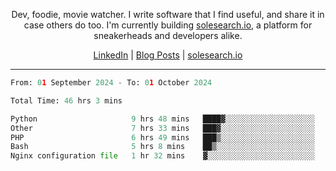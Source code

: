 <p align="center">Dev, foodie, movie watcher. I write software that I find useful, and share it in case others do too. I'm currently building <a href="https://solesearch.io">solesearch.io</a>, a platform for sneakerheads and developers alike.</p>
<p align="center">
  <a href="https://www.linkedin.com/in/peter-rauscher">LinkedIn</a>
  |
  <a href="https://dev.to/peterrauscher">Blog Posts</a>
  |
  <a href="https://solesearch.io">solesearch.io</a>
</p>
<hr/>
<!--START_SECTION:waka-->

```python
From: 01 September 2024 - To: 01 October 2024

Total Time: 46 hrs 3 mins

Python                     9 hrs 48 mins   ████▓░░░░░░░░░░░░░░░░░░░░   18.31 %
Other                      7 hrs 33 mins   ███▓░░░░░░░░░░░░░░░░░░░░░   14.10 %
PHP                        6 hrs 49 mins   ███▒░░░░░░░░░░░░░░░░░░░░░   12.73 %
Bash                       5 hrs 8 mins    ██▒░░░░░░░░░░░░░░░░░░░░░░   09.60 %
Nginx configuration file   1 hr 32 mins    ▓░░░░░░░░░░░░░░░░░░░░░░░░   02.87 %
```

<!--END_SECTION:waka-->
